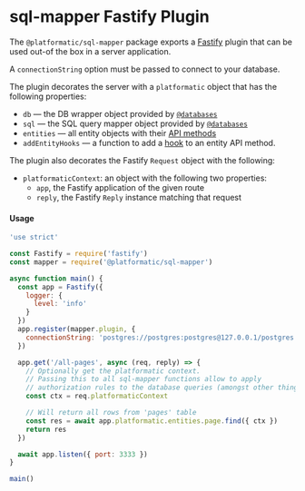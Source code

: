 # sql-mapper Fastify Plugin

The `@platformatic/sql-mapper` package exports a [Fastify](https://fastify.io) plugin that can be used out-of the box in a server application.

A `connectionString` option must be passed to connect to your database.

The plugin decorates the server with a `platformatic` object that has the following properties:

- `db` — the DB wrapper object provided by [`@databases`](https://www.atdatabases.org/)
- `sql` — the SQL query mapper object provided by [`@databases`](https://www.atdatabases.org/)
- `entities` — all entity objects with their [API methods](./entities/api)
- `addEntityHooks` — a function to add a [hook](./entities/hooks) to an entity API method.

The plugin also decorates the Fastify `Request` object with the following:

- `platformaticContext`: an object with the following two properties:
  * `app`, the Fastify application of the given route
  * `reply`, the Fastify `Reply`  instance matching that request


#### Usage

```js
'use strict'

const Fastify = require('fastify')
const mapper = require('@platformatic/sql-mapper')

async function main() {
  const app = Fastify({
    logger: {
      level: 'info'
    }
  })
  app.register(mapper.plugin, {
    connectionString: 'postgres://postgres:postgres@127.0.0.1/postgres'
  })

  app.get('/all-pages', async (req, reply) => {
    // Optionally get the platformatic context.
    // Passing this to all sql-mapper functions allow to apply
    // authorization rules to the database queries (amongst other things).
    const ctx = req.platformaticContext

    // Will return all rows from 'pages' table
    const res = await app.platformatic.entities.page.find({ ctx })
    return res
  })

  await app.listen({ port: 3333 })
}

main()
```
